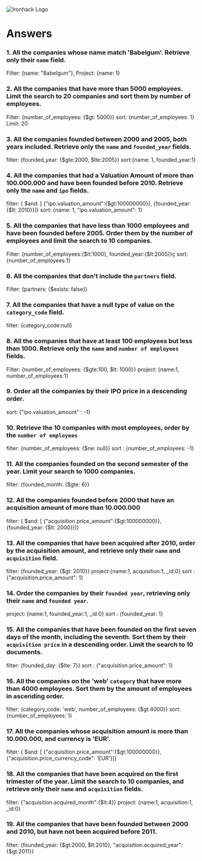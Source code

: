 ![Ironhack Logo](https://i.imgur.com/1QgrNNw.png)

# Answers

### 1. All the companies whose name match 'Babelgum'. Retrieve only their `name` field.

Filter: {name: "Babelgum"},
Project: {name: 1}

### 2. All the companies that have more than 5000 employees. Limit the search to 20 companies and sort them by **number of employees**.

Filter: {number_of_employees: {$gt: 5000}}
sort: {number_of_employees: 1}
Limit: 20

### 3. All the companies founded between 2000 and 2005, both years included. Retrieve only the `name` and `founded_year` fields.

filter: {founded_year: {$gte:2000, $lte:2005}}
sort:{name: 1, founded_year:1}

### 4. All the companies that had a Valuation Amount of more than 100.000.000 and have been founded before 2010. Retrieve only the `name` and `ipo` fields.

filter: { $and: [ {"ipo.valuation_amount":{$gt:100000000}}, {founded_year: {$lt: 2010}}]}
sort: {name: 1, "ipo.valuation_amount": 1}

### 5. All the companies that have less than 1000 employees and have been founded before 2005. Order them by the number of employees and limit the search to 10 companies.

Filter: {number_of_employees:{$lt:1000}, founded_year:{$lt:2005}}ç
sort: {number_of_employees:1}

### 6. All the companies that don't include the `partners` field.

Filter: {partners: {$exists: false}}

### 7. All the companies that have a null type of value on the `category_code` field.

filter: {category_code:null}

### 8. All the companies that have at least 100 employees but less than 1000. Retrieve only the `name` and `number of employees` fields.

Filter: {number_of_employees: {$gte:100, $lt: 1000}}
project: {name:1, number_of_employees:1}

### 9. Order all the companies by their IPO price in a descending order.

sort: {"ipo.valuation_amount" : -1}

### 10. Retrieve the 10 companies with most employees, order by the `number of employees`

filter: {number_of_employees: {$ne: null}}
sort : {number_of_employees: -1}

### 11. All the companies founded on the second semester of the year. Limit your search to 1000 companies.

filter: {founded_month: {$gte: 6}}

### 12. All the companies founded before 2000 that have an acquisition amount of more than 10.000.000

filter: { $and: [ {"acquisition.price_amount":{$gt:100000000}}, {founded_year: {$lt: 2000}}]}

### 13. All the companies that have been acquired after 2010, order by the acquisition amount, and retrieve only their `name` and `acquisition` field.

filter: {founded_year: {$gt: 2010}}
project:{name:1, acquisition:1, \_id:0}
sort : {"acquisition.price_amount": 1}

### 14. Order the companies by their `founded year`, retrieving only their `name` and `founded year`.

project: {name:1, founded_year:1, \_id:0}
sort : {founded_year: 1}

### 15. All the companies that have been founded on the first seven days of the month, including the seventh. Sort them by their `acquisition price` in a descending order. Limit the search to 10 documents.

filter: {founded_day: {$lte: 7}}
sort : {"acquisition.price_amount": 1}

### 16. All the companies on the 'web' `category` that have more than 4000 employees. Sort them by the amount of employees in ascending order.

filter: {category_code: 'web', number_of_employees: {$gt:4000}}
sort: {number_of_employees: 1}

### 17. All the companies whose acquisition amount is more than 10.000.000, and currency is 'EUR'.

filter: { $and: [ {"acquisition.price_amount":{$gt:100000000}}, {"acquisition.price_currency_code": 'EUR'}]}

### 18. All the companies that have been acquired on the first trimester of the year. Limit the search to 10 companies, and retrieve only their `name` and `acquisition` fields.

filter: {"acquisition.acquired_month":{$lt:4}}
project: {name:1, acquisition:1, \_id:0}

### 19. All the companies that have been founded between 2000 and 2010, but have not been acquired before 2011.

filter: {founded_year: {$gt:2000, $lt:2010}, "acquisition.acquired_year":{$gt:2011}}
